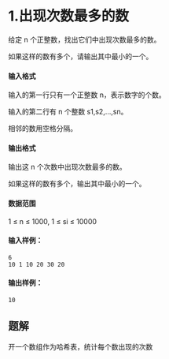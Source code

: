 # 1.出现次数最多的数

给定 n 个正整数，找出它们中出现次数最多的数。

如果这样的数有多个，请输出其中最小的一个。

#### 输入格式

输入的第一行只有一个正整数 n，表示数字的个数。

输入的第二行有 n 个整数 s1,s2,…,sn。

相邻的数用空格分隔。

#### 输出格式

输出这 n 个次数中出现次数最多的数。

如果这样的数有多个，输出其中最小的一个。

#### 数据范围

1 ≤ n ≤ 1000,
1 ≤ si ≤ 10000

#### 输入样例：

```
6
10 1 10 20 30 20
```

#### 输出样例：

```
10
```

## 题解

开一个数组作为哈希表，统计每个数出现的次数

